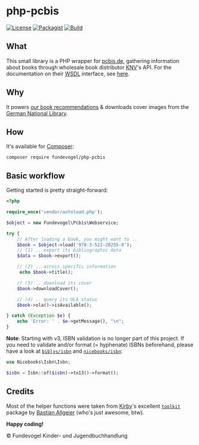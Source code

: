 # php-pcbis
[![License](https://badgen.net/badge/license/GPL/blue)](https://codeberg.org/fundevogel/php-pcbis/src/branch/main/LICENSE) [![Packagist](https://badgen.net/packagist/v/fundevogel/php-pcbis)](https://packagist.org/packages/fundevogel/php-pcbis) [![Build](https://ci.codeberg.org/api/badges/Fundevogel/php-pcbis/status.svg)](https://codeberg.org/fundevogel/php-pcbis/issues)


## What

This small library is a PHP wrapper for [pcbis.de](https://pcbis.de), gathering information about books through wholesale book distributor [KNV](http://knv.de)'s API. For the documentation on their [WSDL](https://en.wikipedia.org/wiki/Web_Services_Description_Language) interface, see [here](docs/Webservice_2.0.19.pdf).


## Why

It powers [our book recommendations](https://fundevogel.de/en/recommendations) & downloads cover images from the [German National Library](https://www.dnb.de/EN/Home/home_node.html).


## How

It's available for [Composer](https://getcomposer.org):

```text
composer require fundevogel/php-pcbis
```


## Basic workflow

Getting started is pretty straight-forward:

```php
<?php

require_once('vendor/autoload.php');

$object = new Fundevogel\Pcbis\Webservice;

try {
    // After loading a book, you might want to ..
    $book = $object->load('978-3-522-20255-8');
    // (1) .. export its bibliographic data
    $data = $book->export();

    // (2) .. access specific information
     echo $book->title();

    // (3) .. download its cover
    $book->downloadCover();

    // (4) .. query its OLA status
    $book->ola()->isAvailable();

} catch (Exception $e) {
    echo 'Error: ' . $e->getMessage(), "\n";
}
```

**Note**: Starting with v3, ISBN validation is no longer part of this project. If you need to validate and/or format (= hyphenate) ISBNs beforehand, please have a look at [`biblys/isbn`](https://github.com/biblys/isbn) and [`nicebooks/isbn`](https://github.com/nicebooks-com/isbn):

```php
use Nicebooks\Isbn\Isbn;

$isbn = Isbn::of($isbn)->to13()->format();
```


## Credits
Most of the helper functions were taken from [Kirby](https://getkirby.com)'s excellent [`toolkit`](https://github.com/getkirby-v2/toolkit) package by [Bastian Allgeier](https://github.com/bastianallgeier) (who's just awesome, btw).


**Happy coding!**


:copyright: Fundevogel Kinder- und Jugendbuchhandlung
